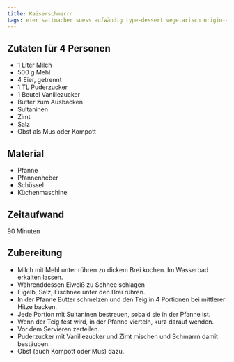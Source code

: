 ```yaml
--- 
title: Kaiserschmarrn 
tags: eier sattmacher suess aufwändig type-dessert vegetarisch origin-austria
---
```

## Zutaten für 4 Personen
* 1 Liter Milch
* 500 g Mehl
* 4 Eier, getrennt
* 1 TL Puderzucker
* 1 Beutel Vanillezucker
* Butter zum Ausbacken
* Sultaninen
* Zimt
* Salz  
* Obst als Mus oder Kompott

## Material
* Pfanne
* Pfannenheber
* Schüssel
* Küchenmaschine
  
## Zeitaufwand
90 Minuten  
  
## Zubereitung
* Milch mit Mehl unter rühren zu dickem Brei kochen. Im Wasserbad
  erkalten lassen.
* Währenddessen Eiweiß zu Schnee schlagen
* Eigelb, Salz, Eischnee unter den Brei rühren.
* In der Pfanne Butter schmelzen und den Teig in 4 Portionen bei
  mittlerer Hitze backen.
* Jede Portion mit Sultaninen bestreuen, sobald sie in der Pfanne ist.
* Wenn der Teig fest wird, in der Pfanne vierteln, kurz darauf wenden.
* Vor dem Servieren zerteilen.
* Puderzucker mit Vanillezucker und Zimt mischen und Schmarrn damit
  bestäuben.
* Obst (auch Kompott oder Mus) dazu.